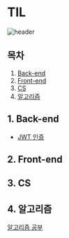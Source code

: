 # TIL

![header](https://capsule-render.vercel.app/api?type=waving&color=auto&height=200&section=header&text=Today%20I%20Learned&fontSize=90)

## 목차

1. [Back-end](#1-Back-end)<br>
2. [Front-end](#2-Front-end)<br>
3. [CS](#3-CS)<br>
4. [알고리즘](#4-알고리즘)<br>

## 1. Back-end

* [JWT 인증](./WEB/Back-end/JWT%20인증.md)

## 2. Front-end



## 3. CS



## 4. 알고리즘

[알고리즘 공부](https://github.com/wkdehf217/CodingTest)
